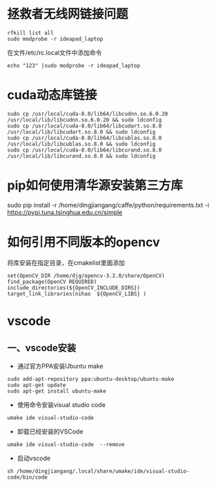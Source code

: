 # 拯救者无线网链接问题 
``` 
rfkill list all  
sudo modprobe -r ideapad_laptop 
```
在文件/etc/rc.local文件中添加命令
```
echo "123" |sudo modprobe -r ideapad_laptop
```

# cuda动态库链接 
```  
sudo cp /usr/local/cuda-8.0/lib64/libcudnn.so.6.0.20 /usr/local/lib/libcudnn.so.6.0.20 && sudo ldconfig  
sudo cp /usr/local/cuda-8.0/lib64/libcudart.so.8.0 /usr/local/lib/libcudart.so.8.0 && sudo ldconfig  
sudo cp /usr/local/cuda-8.0/lib64/libcublas.so.8.0 /usr/local/lib/libcublas.so.8.0 && sudo ldconfig  
sudo cp /usr/local/cuda-8.0/lib64/libcurand.so.8.0 /usr/local/lib/libcurand.so.8.0 && sudo ldconfig  
```  
# pip如何使用清华源安装第三方库
sudo pip install -r /home/dingjiangang/caffe/python/requirements.txt -i https://pypi.tuna.tsinghua.edu.cn/simple    

# 如何引用不同版本的opencv  
将库安装在指定目录，在cmakelist里面添加  
```  
set(OpenCV_DIR /home/djg/opencv-3.2.0/share/OpenCV)   
find_package(OpenCV REQUIRED)   
include_directories(${OpenCV_INCLUDE_DIRS})   
target_link_libraries(nihao  ${OpenCV_LIBS} ) 
```   

# vscode  
## 一、vscode安装  
+ 通过官方PPA安装Ubuntu make  
```
sudo add-apt-repository ppa:ubuntu-desktop/ubuntu-make  
sudo apt-get update  
sudo apt-get install ubuntu-make  
```
+ 使用命令安装visual studio code 
```  
umake ide visual-studio-code  
``` 
+ 卸载已经安装的VSCode  
```
umake ide visual-studio-code  --remove 
``` 
+ 启动vscode
``` 
sh /home/dingjiangang/.local/share/umake/ide/visual-studio-code/bin/code  
``` 

 
 


